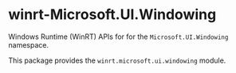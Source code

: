 <!-- warning: Please don't edit this file. It was automatically generated. -->

# winrt-Microsoft.UI.Windowing

Windows Runtime (WinRT) APIs for for the `Microsoft.UI.Windowing` namespace.

This package provides the `winrt.microsoft.ui.windowing` module.

